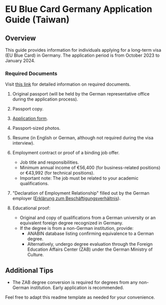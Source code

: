 # EU Blue Card Germany Application Guide (Taiwan)

## Overview

This guide provides information for individuals applying for a long-term visa (EU Blue Card) in Germany. The application period is from October 2023 to January 2024.

### Required Documents

Visit [this link](https://taipei.diplo.de/tw-zh-tw/service/visa-einreise/-/2453304) for detailed information on required documents.

1. Original passport (will be held by the German representative office during the application process).
2. Passport copy.
3. [Application form](https://videx.diplo.de/videx/visum-erfassung/#/videx-langfristiger-aufenthalt).
4. Passport-sized photos.
5. Resume (in English or German, although not required during the visa interview).
6. Employment contract or proof of a binding job offer.

   - Job title and responsibilities.
   - Minimum annual income of €56,400 (for business-related positions) or €43,992 (for technical positions).
   - Important note: The job must be related to your academic qualifications.

7. "Declaration of Employment Relationship" filled out by the German employer ([Erklärung zum Beschäftigungsverhältnis](https://github.com/chongruei/eu-blue-card-germany-guide/blob/main/Erkl%C3%A4rung_zum_Besch%C3%A4ftigungsverh%C3%A4ltnis.pdf)).
8. Educational proof:
   - Original and copy of qualifications from a German university or an equivalent foreign degree recognized in Germany.
   - If the degree is from a non-German institution, provide:
     - ANABIN database listing confirming equivalence to a German degree.
     - Alternatively, undergo degree evaluation through the Foreign Education Affairs Center (ZAB) under the German Ministry of Culture.

## Additional Tips

- The ZAB degree conversion is required for degrees from any non-German institution. Early application is recommended.

Feel free to adapt this readme template as needed for your convenience.

